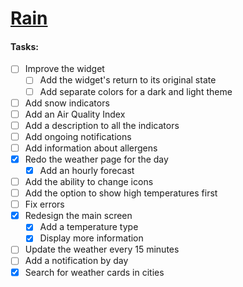 # [Rain](https://github.com/darkmoonight/Rain)

#### **Tasks:**

- [ ]  Improve the widget
	- [ ] Add the widget's return to its original state
	- [ ] Add separate colors for a dark and light theme
- [ ] Add snow indicators
- [ ] Add an Air Quality Index
- [ ] Add a description to all the indicators
- [ ] Add ongoing notifications
- [ ] Add information about allergens
- [x] Redo the weather page for the day
	- [x] Add an hourly forecast
- [ ] Add the ability to change icons
- [ ] Add the option to show high temperatures first
- [ ] Fix errors
- [x] Redesign the main screen
	- [x] Add a temperature type
	- [x] Display more information
- [ ] Update the weather every 15 minutes
- [ ] Add a notification by day
- [x] Search for weather cards in cities